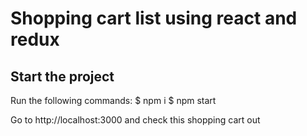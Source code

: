 # Shopping cart list using react and redux

## Start the project

Run the following commands:
$ npm i
$ npm start

Go to http://localhost:3000 and check this shopping cart out
